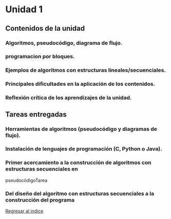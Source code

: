 # Unidad 1
## Contenidos de la unidad
### Algoritmos, pseudocódigo, diagrama de flujo.


### programacion por bloques.


### Ejemplos de algoritmos con estructuras lineales/secuenciales.


### Principales dificultades en la aplicación de los contenidos.


### Reflexión crítica de los aprendizajes de la unidad.

## Tareas entregadas
### Herramientas de algoritmos (pseudocódigo y diagramas de flujo).


### Instalación de lenguajes de programación (C, Python o Java).


###  Primer acercamiento a la construcción de algoritmos con estructuras secuenciales en
pseudocódigoTarea


### Del diseño del algoritmo con estructuras secuenciales a la construcción del programa

[Regresar al indice](index.md)
